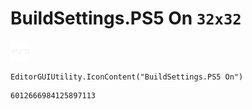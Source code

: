# BuildSettings.PS5 On `32x32`
<img src="/img/BuildSettings.PS5%20On.png" width=32 height=32>

``` CSharp
EditorGUIUtility.IconContent("BuildSettings.PS5 On")
```
```
6012666984125897113
```
